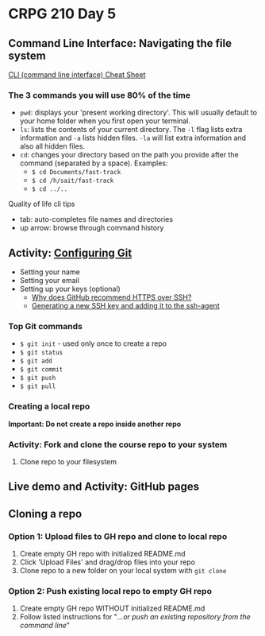 # CRPG 210 Day 5
## Command Line Interface: Navigating the file system
[CLI (command line interface) Cheat Sheet](https://www.git-tower.com/blog/command-line-cheat-sheet/)

### The 3 commands you will use 80% of the time
- `pwd`: displays your 'present working directory'. This will usually default to your home folder when you first open your terminal.
- `ls`: lists the contents of your current directory. The `-l` flag lists extra information and `-a` lists hidden files. `-la` will list extra information and also all hidden files.
- `cd`: changes your directory based on the path you provide after the command (separated by a space). Examples:
  - `$ cd Documents/fast-track`
  - `$ cd /h/sait/fast-track`
  - `$ cd ../..`

Quality of life cli tips
- tab: auto-completes file names and directories
- up arrow: browse through command history

## Activity: [Configuring Git](https://git-scm.com/book/en/v2/Getting-Started-First-Time-Git-Setup)
- Setting your name
- Setting your email
- Setting up your keys (optional)
  - [Why does GitHub recommend HTTPS over SSH?](https://stackoverflow.com/questions/11041729/why-does-github-recommend-https-over-ssh)
  - [Generating a new SSH key and adding it to the ssh-agent](https://help.github.com/en/github/authenticating-to-github/generating-a-new-ssh-key-and-adding-it-to-the-ssh-agent)

### Top Git commands
- `$ git init` - used only once to create a repo
- `$ git status`
- `$ git add`
- `$ git commit`
- `$ git push`
- `$ git pull`

### Creating a local repo

**Important: Do not create a repo inside another repo**

### Activity: Fork and clone the course repo to your system
1. Clone repo to your filesystem

## Live demo and Activity: GitHub pages

## Cloning a repo
### Option 1: Upload files to GH repo and clone to local repo
1. Create empty GH repo with initialized README.md
2. Click 'Upload Files' and drag/drop files into your repo
4. Clone repo to a new folder on your local system with `git clone`

### Option 2: Push existing local repo to empty GH repo
1. Create empty GH repo WITHOUT initialized README.md
2. Follow listed instructions for "*…or push an existing repository from the command line*"